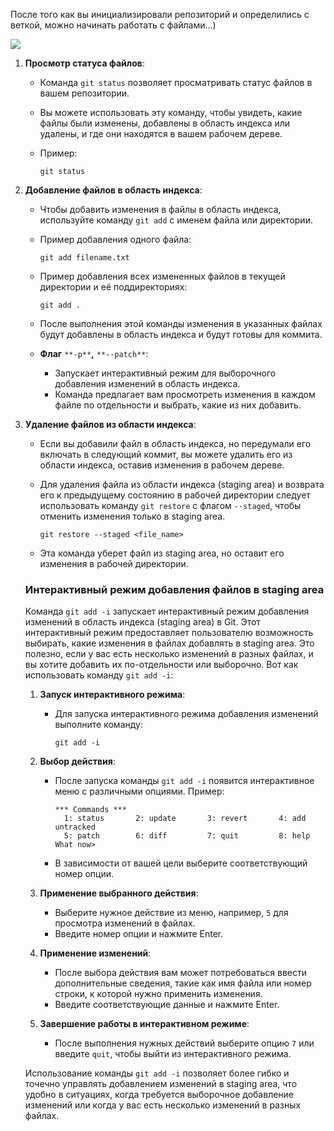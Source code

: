 После того как вы инициализировали репозиторий и определились с веткой, можно начинать работать с файлами…)

[![](https://miro.medium.com/v2/da:true/resize:fit:1019/1*qNXGXUSZ_6kztZG783mjdQ.gif)](https://miro.medium.com/v2/da:true/resize:fit:1019/1*qNXGXUSZ_6kztZG783mjdQ.gif)

1. **Просмотр статуса файлов**:
    - Команда `git status` позволяет просматривать статус файлов в вашем репозитории.
    - Вы можете использовать эту команду, чтобы увидеть, какие файлы были изменены, добавлены в область индекса или удалены, и где они находятся в вашем рабочем дереве.
    - Пример:
        
        ```Shell
        git status
        ```
        
2. **Добавление файлов в область индекса**:
    - Чтобы добавить изменения в файлы в область индекса, используйте команду `git add` с именем файла или директории.
    - Пример добавления одного файла:
        
        ```Shell
        git add filename.txt
        ```
        
    - Пример добавления всех измененных файлов в текущей директории и её поддиректориях:
        
        ```Shell
        git add .
        ```
        
    - После выполнения этой команды изменения в указанных файлах будут добавлены в область индекса и будут готовы для коммита.
    - **Флаг** `**-p**`**,** `**--patch**`:
        - Запускает интерактивный режим для выборочного добавления изменений в область индекса.
        - Команда предлагает вам просмотреть изменения в каждом файле по отдельности и выбрать, какие из них добавить.
3. **Удаление файлов из области индекса**:
    
    - Если вы добавили файл в область индекса, но передумали его включать в следующий коммит, вы можете удалить его из области индекса, оставив изменения в рабочем дереве.
    - Для удаления файла из области индекса (staging area) и возврата его к предыдущему состоянию в рабочей директории следует использовать команду `git restore` с флагом `--staged`, чтобы отменить изменения только в staging area.
        
        ```Shell
        git restore --staged <file_name>
        ```
        
    - Эта команда уберет файл из staging area, но оставит его изменения в рабочей директории.
    
    ### Интерактивный режим добавления файлов в staging area
    
    Команда `git add -i` запускает интерактивный режим добавления изменений в область индекса (staging area) в Git. Этот интерактивный режим предоставляет пользователю возможность выбирать, какие изменения в файлах добавлять в staging area. Это полезно, если у вас есть несколько изменений в разных файлах, и вы хотите добавить их по-отдельности или выборочно. Вот как использовать команду `git add -i`:
    
    1. **Запуск интерактивного режима**:
        - Для запуска интерактивного режима добавления изменений выполните команду:
            
            ```Shell
            git add -i
            ```
            
    2. **Выбор действия**:
        - После запуска команды `git add -i` появится интерактивное меню с различными опциями. Пример:
            
            ```Shell
            *** Commands ***
              1: status       2: update       3: revert       4: add untracked
              5: patch        6: diff         7: quit         8: help
            What now>
            ```
            
        - В зависимости от вашей цели выберите соответствующий номер опции.
    3. **Применение выбранного действия**:
        - Выберите нужное действие из меню, например, `5` для просмотра изменений в файлах.
        - Введите номер опции и нажмите Enter.
    4. **Применение изменений**:
        - После выбора действия вам может потребоваться ввести дополнительные сведения, такие как имя файла или номер строки, к которой нужно применить изменения.
        - Введите соответствующие данные и нажмите Enter.
    5. **Завершение работы в интерактивном режиме**:
        - После выполнения нужных действий выберите опцию `7` или введите `quit`, чтобы выйти из интерактивного режима.
    
    Использование команды `git add -i` позволяет более гибко и точечно управлять добавлением изменений в staging area, что удобно в ситуациях, когда требуется выборочное добавление изменений или когда у вас есть несколько изменений в разных файлах.
